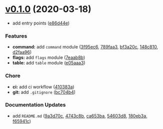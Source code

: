 # [v0.1.0](https://github.com/c4spar/deno-cli/compare/1031df6...180eb3a) (2020-03-18)

* add entry points ([e86d44e](https://github.com/c4spar/deno-cli/commit/e86d44e))

### Features

* **command:** add `command` module ([3f95ec6](https://github.com/c4spar/deno-cli/commit/3f95ec6), [789faa3](https://github.com/c4spar/deno-cli/commit/789faa3), [bf3a20c](https://github.com/c4spar/deno-cli/commit/bf3a20c), [148c810](https://github.com/c4spar/deno-cli/commit/148c810), [d2faa96](https://github.com/c4spar/deno-cli/commit/d2faa96))
* **flags:** add `flags` module ([7eaab8b](https://github.com/c4spar/deno-cli/commit/7eaab8b))
* **table:** add `table` module ([e05aaa3](https://github.com/c4spar/deno-cli/commit/e05aaa3))

### Chore

* **ci:** add ci workflow ([410383a](https://github.com/c4spar/deno-cli/commit/410383a))
* **git:** add `.gitignore` ([bc704b4](https://github.com/c4spar/deno-cli/commit/bc704b4))

### Documentation Updates

* add `README.md` ([9a3d70c](https://github.com/c4spar/deno-cli/commit/9a3d70c), [4743c8b](https://github.com/c4spar/deno-cli/commit/4743c8b), [ca653ba](https://github.com/c4spar/deno-cli/commit/ca653ba), [54603d8](https://github.com/c4spar/deno-cli/commit/54603d8), [180eb3a](https://github.com/c4spar/deno-cli/commit/180eb3a), [f65941c](https://github.com/c4spar/deno-cli/commit/f65941c))
